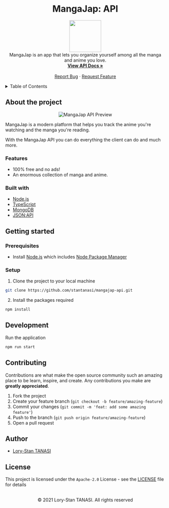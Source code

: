 <h1 align="center">MangaJap: API</h1>

<p align="center">
  <img src="https://mangajap.web.app/assets/images/logo.svg" width="100px" />
  <br />
  MangaJap is an app that lets you organize yourself among all the manga and anime you love.
  <br />
  <a href="https://documenter.getpostman.com/view/10400618/2s9YeN3ora">
    <strong>View API Docs »</strong>
  </a>
  <br />
  <br />
  <a href="https://github.com/stantanasi/mangajap-api/issues">Report Bug</a>
  ·
  <a href="https://github.com/stantanasi/mangajap-api/issues">Request Feature</a>
</p>

<details>
  <summary>Table of Contents</summary>

- [About the project](#about-the-project)
  - [Features](#features)
  - [Built with](#built-with)
- [Getting started](#getting-started)
  - [Prerequisites](#prerequisites)
  - [Setup](#setup)
- [Development](#development)
- [Contributing](#contributing)
- [Author](#author)
- [License](#license)
</details>

## About the project

<p align="center">
  <img src="./.github/docs/screenshot.png" alt="MangaJap API Preview">
</p>

MangaJap is a modern platform that helps you track the anime you're watching and the manga you're reading.

With the MangaJap API you can do everything the client can do and much more.

### Features

- 100% free and no ads!
- An enormous collection of manga and anime.

### Built with

- [Node.js](https://nodejs.org)
- [TypeScript](https://www.typescriptlang.org)
- [MongoDB](https://www.mongodb.com)
- [JSON:API](https://jsonapi.org)


## Getting started

### Prerequisites

- Install [Node.js](https://nodejs.org) which includes [Node Package Manager](https://www.npmjs.com/get-npm)

### Setup

1. Clone the project to your local machine

```bash
git clone https://github.com/stantanasi/mangajap-api.git
```

2. Install the packages required

```bash
npm install
```

## Development

Run the application

```bash
npm run start
```

## Contributing

Contributions are what make the open source community such an amazing place to be learn, inspire, and create. Any contributions you make are **greatly appreciated**.

1. Fork the project
2. Create your feature branch (`git checkout -b feature/amazing-feature`)
3. Commit your changes (`git commit -m 'feat: add some amazing feature'`)
4. Push to the branch (`git push origin feature/amazing-feature`)
5. Open a pull request

## Author

- [Lory-Stan TANASI](https://github.com/stantanasi)

## License

This project is licensed under the `Apache-2.0` License - see the [LICENSE](LICENSE) file for details

<p align="center">
  <br />
  © 2021 Lory-Stan TANASI. All rights reserved
</p>